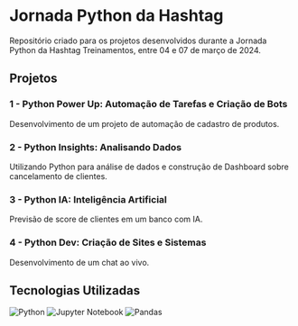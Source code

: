 
# Jornada Python da Hashtag

Repositório criado para os projetos desenvolvidos durante a Jornada Python da Hashtag Treinamentos, entre 04 e 07 de março de 2024.


## Projetos 

### 1 - Python Power Up: Automação de Tarefas e Criação de Bots
Desenvolvimento de um projeto de automação de cadastro de produtos.

### 2 - Python Insights: Analisando Dados
Utilizando Python para análise de dados e construção de Dashboard sobre cancelamento de clientes.

### 3 - Python IA: Inteligência Artificial
Previsão de score de clientes em um banco com IA.

### 4 - Python Dev: Criação de Sites e Sistemas
Desenvolvimento de um chat ao vivo.
## Tecnologias Utilizadas

![Python](https://img.shields.io/badge/python-3670A0?style=for-the-badge&logo=python&logoColor=ffdd54)
![Jupyter Notebook](https://img.shields.io/badge/jupyter-%23FA0F00.svg?style=for-the-badge&logo=jupyter&logoColor=white)
![Pandas](https://img.shields.io/badge/pandas-%23150458.svg?style=for-the-badge&logo=pandas&logoColor=white)
